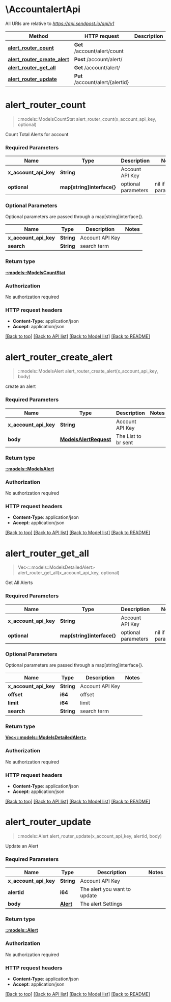 # \AccountalertApi

All URIs are relative to *https://api.sendpost.io/api/v1*

Method | HTTP request | Description
------------- | ------------- | -------------
[**alert_router_count**](AccountalertApi.md#alert_router_count) | **Get** /account/alert/count | 
[**alert_router_create_alert**](AccountalertApi.md#alert_router_create_alert) | **Post** /account/alert/ | 
[**alert_router_get_all**](AccountalertApi.md#alert_router_get_all) | **Get** /account/alert/ | 
[**alert_router_update**](AccountalertApi.md#alert_router_update) | **Put** /account/alert/{alertid} | 


# **alert_router_count**
> ::models::ModelsCountStat alert_router_count(x_account_api_key, optional)


Count Total Alerts for account

### Required Parameters

Name | Type | Description  | Notes
------------- | ------------- | ------------- | -------------
  **x_account_api_key** | **String**| Account API Key | 
 **optional** | **map[string]interface{}** | optional parameters | nil if no parameters

### Optional Parameters
Optional parameters are passed through a map[string]interface{}.

Name | Type | Description  | Notes
------------- | ------------- | ------------- | -------------
 **x_account_api_key** | **String**| Account API Key | 
 **search** | **String**| search term | 

### Return type

[**::models::ModelsCountStat**](models.CountStat.md)

### Authorization

No authorization required

### HTTP request headers

 - **Content-Type**: application/json
 - **Accept**: application/json

[[Back to top]](#) [[Back to API list]](../README.md#documentation-for-api-endpoints) [[Back to Model list]](../README.md#documentation-for-models) [[Back to README]](../README.md)

# **alert_router_create_alert**
> ::models::ModelsAlert alert_router_create_alert(x_account_api_key, body)


create an alert

### Required Parameters

Name | Type | Description  | Notes
------------- | ------------- | ------------- | -------------
  **x_account_api_key** | **String**| Account API Key | 
  **body** | [**ModelsAlertRequest**](ModelsAlertRequest.md)| The List to br sent | 

### Return type

[**::models::ModelsAlert**](models.Alert.md)

### Authorization

No authorization required

### HTTP request headers

 - **Content-Type**: application/json
 - **Accept**: application/json

[[Back to top]](#) [[Back to API list]](../README.md#documentation-for-api-endpoints) [[Back to Model list]](../README.md#documentation-for-models) [[Back to README]](../README.md)

# **alert_router_get_all**
> Vec<::models::ModelsDetailedAlert> alert_router_get_all(x_account_api_key, optional)


Get All Alerts

### Required Parameters

Name | Type | Description  | Notes
------------- | ------------- | ------------- | -------------
  **x_account_api_key** | **String**| Account API Key | 
 **optional** | **map[string]interface{}** | optional parameters | nil if no parameters

### Optional Parameters
Optional parameters are passed through a map[string]interface{}.

Name | Type | Description  | Notes
------------- | ------------- | ------------- | -------------
 **x_account_api_key** | **String**| Account API Key | 
 **offset** | **i64**| offset | 
 **limit** | **i64**| limit | 
 **search** | **String**| search term | 

### Return type

[**Vec<::models::ModelsDetailedAlert>**](models.DetailedAlert.md)

### Authorization

No authorization required

### HTTP request headers

 - **Content-Type**: application/json
 - **Accept**: application/json

[[Back to top]](#) [[Back to API list]](../README.md#documentation-for-api-endpoints) [[Back to Model list]](../README.md#documentation-for-models) [[Back to README]](../README.md)

# **alert_router_update**
> ::models::Alert alert_router_update(x_account_api_key, alertid, body)


Update an Alert

### Required Parameters

Name | Type | Description  | Notes
------------- | ------------- | ------------- | -------------
  **x_account_api_key** | **String**| Account API Key | 
  **alertid** | **i64**| The alert you want to update | 
  **body** | [**Alert**](Alert.md)| The alert  Settings | 

### Return type

[**::models::Alert**](.alert.md)

### Authorization

No authorization required

### HTTP request headers

 - **Content-Type**: application/json
 - **Accept**: application/json

[[Back to top]](#) [[Back to API list]](../README.md#documentation-for-api-endpoints) [[Back to Model list]](../README.md#documentation-for-models) [[Back to README]](../README.md)

